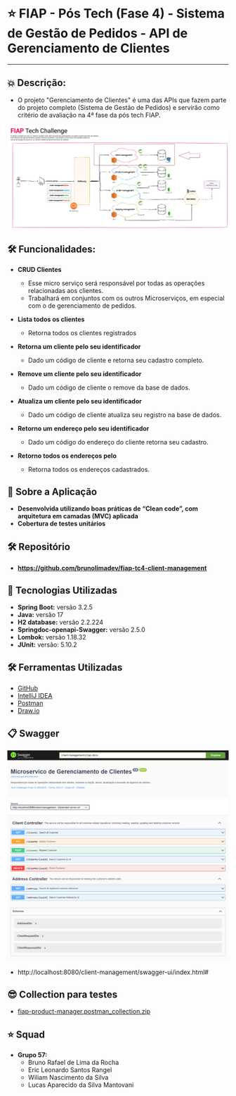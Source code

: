 # ⭐ FIAP - Pós Tech (Fase 4) - **Sistema de Gestão de Pedidos - API de Gerenciamento de Clientes**

---

## 💥 Descrição:
- O projeto "Gerenciamento de Clientes" é uma das APIs que fazem parte do projeto completo (Sistema de Gestão de Pedidos) e servirão como critério de avaliação na 4ª fase da pós tech FIAP.

![arquitetura.jpg](src/main/resources/images/arquitetura.jpg)

## 🛠️ Funcionalidades:

- **CRUD Clientes**
    - Esse micro serviço será responsável por todas as operações relacionadas aos clientes.
    - Trabalhará em conjuntos com os outros Microserviços, em especial com o de gerenciamento de pedidos.


- **Lista todos os clientes**
    - Retorna todos os clientes registrados


- **Retorna um cliente pelo seu identificador**
    - Dado um código de cliente e retorna seu cadastro completo.


- **Remove um cliente pelo seu identificador**
    - Dado um código de cliente o remove da base de dados.
  
- **Atualiza um cliente pelo seu identificador**
  - Dado um código de cliente atualiza seu registro na base de dados.


- **Retorno um endereço pelo seu identificador**
    - Dado um código do endereço do cliente retorna seu cadastro.

- **Retorno todos os endereços pelo**
    - Retorna todos os endereços cadastrados.
  


## 🚀 Sobre a Aplicação
- **Desenvolvida utilizando boas práticas de “Clean code”, com arquitetura em camadas (MVC) aplicada**
- **Cobertura de testes unitários**


## 🛠️ Repositório
- ####  https://github.com/brunolimadev/fiap-tc4-client-management


## 🚀 Tecnologias Utilizadas
- **Spring Boot:** versão 3.2.5
- **Java:** versão 17
- **H2 database:** versão 2.2.224
- **Springdoc-openapi-Swagger:** versão 2.5.0
- **Lombok:**  versão 1.18.32
- **JUnit:** versão: 5.10.2

## 🛠️ Ferramentas Utilizadas
- [GitHub](https://github.com/)
- [IntelliJ IDEA](https://www.jetbrains.com/idea/)
- [Postman](https://www.postman.com/)
- [Draw.io](https://app.diagrams.net/)

## 📋 Swagger

![swagger.png](src/main/resources/images/swagger.png)

- http://localhost:8080/client-management/swagger-ui/index.html#



## 😎 Collection para testes
- [fiap-product-manager.postman_collection.zip](https://github.com/brunolimadev/fiap-tc4-client-management/blob/develop/api-test-files/fiap-client-manager.postman_collection.zip?raw=true)


## ⭐ Squad
- **Grupo 57:**
    - Bruno Rafael de Lima da Rocha
    - Eric Leonardo Santos Rangel
    - Wiliam Nascimento da Silva
    - Lucas Aparecido da Silva Mantovani